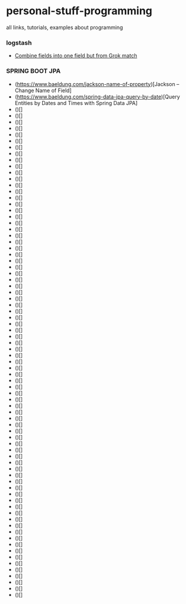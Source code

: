 # personal-stuff-programming
all links, tutorials, examples about programming


### logstash

- [Combine fields into one field but from Grok match](https://discuss.elastic.co/t/combine-fields-into-one-field-but-from-grok-match/143370)

### SPRING BOOT JPA

- (https://www.baeldung.com/jackson-name-of-property)[Jackson – Change Name of Field]
- (https://www.baeldung.com/spring-data-jpa-query-by-date)[Query Entities by Dates and Times with Spring Data JPA]
- ()[]
- ()[]
- ()[]
- ()[]
- ()[]
- ()[]
- ()[]
- ()[]
- ()[]
- ()[]
- ()[]
- ()[]
- ()[]
- ()[]
- ()[]
- ()[]
- ()[]
- ()[]
- ()[]
- ()[]
- ()[]
- ()[]
- ()[]
- ()[]
- ()[]
- ()[]
- ()[]
- ()[]
- ()[]
- ()[]
- ()[]
- ()[]
- ()[]
- ()[]
- ()[]
- ()[]
- ()[]
- ()[]
- ()[]
- ()[]
- ()[]
- ()[]
- ()[]
- ()[]
- ()[]
- ()[]
- ()[]
- ()[]
- ()[]
- ()[]
- ()[]
- ()[]
- ()[]
- ()[]
- ()[]
- ()[]
- ()[]
- ()[]
- ()[]
- ()[]
- ()[]
- ()[]
- ()[]
- ()[]
- ()[]
- ()[]
- ()[]
- ()[]
- ()[]
- ()[]
- ()[]
- ()[]
- ()[]
- ()[]
- ()[]
- ()[]
- ()[]
- ()[]
